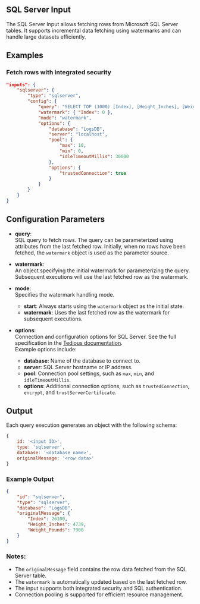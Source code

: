## SQL Server Input

The SQL Server Input allows fetching rows from Microsoft SQL Server tables. It supports incremental data fetching using watermarks and can handle large datasets efficiently.

## Examples

### Fetch rows with integrated security
```json
"inputs": {      
	"sqlserver": {
		"type": "sqlserver",
		"config": {
			"query": "SELECT TOP (1000) [Index], [Height_Inches], [Weight_Pounds] FROM hw_25000 WHERE [Index] > ${Index}",
			"watermark": { "Index": 0 },
			"mode": "watermark",
			"options": {
				"database": "LogsDB",
				"server": "localhost",
				"pool": {
					"max": 10,
					"min": 0,
					"idleTimeoutMillis": 30000
				},
				"options": {
					"trustedConnection": true
				}
			}
		}
	}
}
```

## Configuration Parameters

- **query**:  
  SQL query to fetch rows. The query can be parameterized using attributes from the last fetched row. Initially, when no rows have been fetched, the `watermark` object is used as the parameter source.

- **watermark**:  
  An object specifying the initial watermark for parameterizing the query. Subsequent executions will use the last fetched row as the watermark.

- **mode**:  
  Specifies the watermark handling mode.  
  - **start**: Always starts using the `watermark` object as the initial state.  
  - **watermark**: Uses the last fetched row as the watermark for subsequent executions.

- **options**:  
  Connection and configuration options for SQL Server. See the full specification in the [Tedious documentation](http://tediousjs.github.io/tedious/api-connection.html#function_newConnection).  
  Example options include:  
  - **database**: Name of the database to connect to.  
  - **server**: SQL Server hostname or IP address.  
  - **pool**: Connection pool settings, such as `max`, `min`, and `idleTimeoutMillis`.  
  - **options**: Additional connection options, such as `trustedConnection`, `encrypt`, and `trustServerCertificate`.

## Output

Each query execution generates an object with the following schema:
```javascript
{
	id: '<input ID>',
	type: 'sqlserver',
	database: '<database name>',
	originalMessage: '<row data>'
}
```

### Example Output
```json
{
	"id": "sqlserver",
	"type": "sqlserver",
	"database": "LogsDB",
	"originalMessage": {
		"Index": 26100,
		"Height_Inches": 4739,
		"Weight_Pounds": 7900
	}
}
```

### Notes:
- The `originalMessage` field contains the row data fetched from the SQL Server table.
- The `watermark` is automatically updated based on the last fetched row.
- The input supports both integrated security and SQL authentication.
- Connection pooling is supported for efficient resource management.
